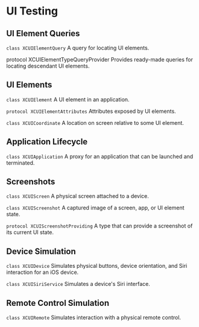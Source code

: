# UI Testing


## UI Element Queries

`class XCUIElementQuery`
A query for locating UI elements.

protocol XCUIElementTypeQueryProvider
Provides ready-made queries for locating descendant UI elements.

## UI Elements

`class XCUIElement`
A UI element in an application.

`protocol XCUIElementAttributes`
Attributes exposed by UI elements.

`class XCUICoordinate`
A location on screen relative to some UI element.


## Application Lifecycle

`class XCUIApplication`
A proxy for an application that can be launched and terminated.

## Screenshots

`class XCUIScreen`
A physical screen attached to a device.

`class XCUIScreenshot`
A captured image of a screen, app, or UI element state.

`protocol XCUIScreenshotProviding`
A type that can provide a screenshot of its current UI state.

## Device Simulation

`class XCUIDevice`
Simulates physical buttons, device orientation, and Siri interaction for an iOS device.

`class XCUISiriService`
Simulates a device's Siri interface.

## Remote Control Simulation

`class XCUIRemote`
Simulates interaction with a physical remote control.
